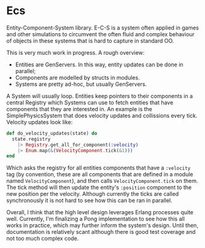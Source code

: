 # Ecs

Entity-Component-System library. E-C-S is a system often applied in games
and other simulations to circumvent the often fluid and complex behaviour
of objects in these systems that is hard to capture in standard OO.

This is very much work in progress. A rough overview:

- Entities are GenServers. In this way, entity updates can be done in parallel;
- Components are modelled by structs in modules.
- Systems are pretty ad-hoc, but usually GenServers.

A System will usually loop. Entities keep pointers to their components in a
central Registry which Systems can use to fetch entities that have components
that they are interested in. An example is the SimplePhysicsSystem that does
velocity updates and collissions every tick. Velocity updates look like:

```elixir
def do_velocity_updates(state) do
  state.registry
    |> Registry.get_all_for_component(:velocity)
    |> Enum.map(&(VelocityComponent.tick(&1)))
end
```

Which asks the registry for all entities components that have a
`:velocity` tag (by convention, these are all components that are
defined in a module named `VelocityComponent`), and then calls
`VelocityComponent.tick` on them. The tick method will then update
the entity's `:position` component to the new position per the
velocity. Although currently the ticks are called synchronously it is
not hard to see how this can be ran in parallel.

Overall, I think that the high level design leverages Erlang processes
quite well. Currently, I'm finalizing a Pong implementation to see how this
all works in practice, which may further inform the system's design. Until
then, documentation is relatively scant although there is good test coverage
and not too much complex code.
